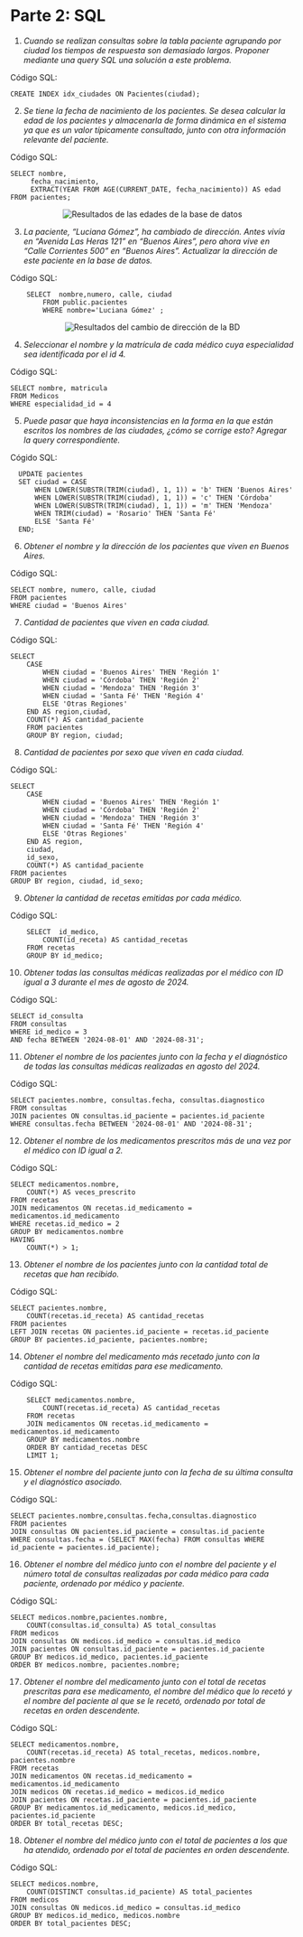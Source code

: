  # **Parte 2: SQL**

 1) *Cuando se realizan consultas sobre la tabla paciente agrupando por ciudad los tiempos de respuesta son demasiado largos. Proponer mediante una query SQL una
solución a este problema.*

Código SQL:

    CREATE INDEX idx_ciudades ON Pacientes(ciudad);

 2) *Se tiene la fecha de nacimiento de los pacientes. Se desea calcular la edad de los
pacientes y almacenarla de forma dinámica en el sistema ya que es un valor
típicamente consultado, junto con otra información relevante del paciente.*

Código SQL:
  
    SELECT nombre, 
         fecha_nacimiento, 
         EXTRACT(YEAR FROM AGE(CURRENT_DATE, fecha_nacimiento)) AS edad
    FROM pacientes;
<p align="center">
   <img src="imágenes/Edades.png" alt="Resultados de las edades de la base de datos">
  </p>

3) *La paciente, “Luciana Gómez”, ha cambiado de dirección. Antes vivía en “Avenida
Las Heras 121” en “Buenos Aires”, pero ahora vive en “Calle Corrientes 500” en
“Buenos Aires”. Actualizar la dirección de este paciente en la base de datos.*

Código SQL:

        SELECT  nombre,numero, calle, ciudad
        	FROM public.pacientes
        	WHERE nombre='Luciana Gómez' ;

<p align="center">
   <img src="imágenes/cambio de calle.png" alt="Resultados del cambio de dirección de la BD">
  </p>
  
4) *Seleccionar el nombre y la matrícula de cada médico cuya especialidad sea
identificada por el id 4.*

Código SQL: 

    SELECT nombre, matricula
    FROM Medicos
    WHERE especialidad_id = 4

5) *Puede pasar que haya inconsistencias en la forma en la que están escritos los
nombres de las ciudades, ¿cómo se corrige esto? Agregar la query correspondiente.* 

Cógido SQL: 

      UPDATE pacientes
      SET ciudad = CASE
          WHEN LOWER(SUBSTR(TRIM(ciudad), 1, 1)) = 'b' THEN 'Buenos Aires'
          WHEN LOWER(SUBSTR(TRIM(ciudad), 1, 1)) = 'c' THEN 'Córdoba'
          WHEN LOWER(SUBSTR(TRIM(ciudad), 1, 1)) = 'm' THEN 'Mendoza'
          WHEN TRIM(ciudad) = 'Rosario' THEN 'Santa Fé'
          ELSE 'Santa Fé'
      END;

6) *Obtener el nombre y la dirección de los pacientes que viven en Buenos Aires.*

Código SQL:

    SELECT nombre, numero, calle, ciudad
    FROM pacientes
    WHERE ciudad = 'Buenos Aires'

7) *Cantidad de pacientes que viven en cada ciudad.*

Código SQL:

    SELECT 
        CASE
            WHEN ciudad = 'Buenos Aires' THEN 'Región 1'
            WHEN ciudad = 'Córdoba' THEN 'Región 2'
            WHEN ciudad = 'Mendoza' THEN 'Región 3'
            WHEN ciudad = 'Santa Fé' THEN 'Región 4'
            ELSE 'Otras Regiones'
        END AS region,ciudad,
        COUNT(*) AS cantidad_paciente
        FROM pacientes
        GROUP BY region, ciudad;

8) *Cantidad de pacientes por sexo que viven en cada ciudad.* 

Código SQL:

    SELECT 
        CASE
            WHEN ciudad = 'Buenos Aires' THEN 'Región 1'
            WHEN ciudad = 'Córdoba' THEN 'Región 2'
            WHEN ciudad = 'Mendoza' THEN 'Región 3'
            WHEN ciudad = 'Santa Fé' THEN 'Región 4'
            ELSE 'Otras Regiones'
        END AS region,
        ciudad,
        id_sexo,
        COUNT(*) AS cantidad_paciente
    FROM pacientes
    GROUP BY region, ciudad, id_sexo;

9) *Obtener la cantidad de recetas emitidas por cada médico.*

Código SQL: 

        SELECT  id_medico,
            COUNT(id_receta) AS cantidad_recetas
        FROM recetas
        GROUP BY id_medico;
10) *Obtener todas las consultas médicas realizadas por el médico con ID igual a 3
durante el mes de agosto de 2024.*

Código SQL:

    SELECT id_consulta
    FROM consultas
    WHERE id_medico = 3
    AND fecha BETWEEN '2024-08-01' AND '2024-08-31';

11) *Obtener el nombre de los pacientes junto con la fecha y el diagnóstico de todas las
consultas médicas realizadas en agosto del 2024.*

Código SQL: 

    SELECT pacientes.nombre, consultas.fecha, consultas.diagnostico
    FROM consultas
    JOIN pacientes ON consultas.id_paciente = pacientes.id_paciente
    WHERE consultas.fecha BETWEEN '2024-08-01' AND '2024-08-31';

12) *Obtener el nombre de los medicamentos prescritos más de una vez por el médico
con ID igual a 2.* 

Código SQL:

    SELECT medicamentos.nombre,
        COUNT(*) AS veces_prescrito
    FROM recetas 
    JOIN medicamentos ON recetas.id_medicamento = medicamentos.id_medicamento
    WHERE recetas.id_medico = 2
    GROUP BY medicamentos.nombre
    HAVING 
        COUNT(*) > 1;

  13)  *Obtener el nombre de los pacientes junto con la cantidad total de recetas que han
recibido.*

Código SQL:

    SELECT pacientes.nombre,
        COUNT(recetas.id_receta) AS cantidad_recetas
    FROM pacientes
    LEFT JOIN recetas ON pacientes.id_paciente = recetas.id_paciente
    GROUP BY pacientes.id_paciente, pacientes.nombre;

14) *Obtener el nombre del medicamento más recetado junto con la cantidad de recetas
emitidas para ese medicamento.*

Código SQL:

        SELECT medicamentos.nombre,
            COUNT(recetas.id_receta) AS cantidad_recetas
        FROM recetas 
        JOIN medicamentos ON recetas.id_medicamento = medicamentos.id_medicamento
        GROUP BY medicamentos.nombre
        ORDER BY cantidad_recetas DESC
        LIMIT 1;

15) *Obtener el nombre del paciente junto con la fecha de su última consulta y el
diagnóstico asociado.*

Código SQL:

    SELECT pacientes.nombre,consultas.fecha,consultas.diagnostico
    FROM pacientes
    JOIN consultas ON pacientes.id_paciente = consultas.id_paciente
    WHERE consultas.fecha = (SELECT MAX(fecha) FROM consultas WHERE id_paciente = pacientes.id_paciente);

  

16) *Obtener el nombre del médico junto con el nombre del paciente y el número total de
consultas realizadas por cada médico para cada paciente, ordenado por médico y
paciente.*

Código SQL: 
    
    SELECT medicos.nombre,pacientes.nombre,
        COUNT(consultas.id_consulta) AS total_consultas
    FROM medicos
    JOIN consultas ON medicos.id_medico = consultas.id_medico
    JOIN pacientes ON consultas.id_paciente = pacientes.id_paciente
    GROUP BY medicos.id_medico, pacientes.id_paciente
    ORDER BY medicos.nombre, pacientes.nombre;

17) *Obtener el nombre del medicamento junto con el total de recetas prescritas para ese
medicamento, el nombre del médico que lo recetó y el nombre del paciente al que se
le recetó, ordenado por total de recetas en orden descendente.*

Código SQL: 

    SELECT medicamentos.nombre,
        COUNT(recetas.id_receta) AS total_recetas, medicos.nombre, pacientes.nombre
    FROM recetas 
    JOIN medicamentos ON recetas.id_medicamento = medicamentos.id_medicamento
    JOIN medicos ON recetas.id_medico = medicos.id_medico
    JOIN pacientes ON recetas.id_paciente = pacientes.id_paciente
    GROUP BY medicamentos.id_medicamento, medicos.id_medico, pacientes.id_paciente
    ORDER BY total_recetas DESC;


18) *Obtener el nombre del médico junto con el total de pacientes a los que ha atendido,
ordenado por el total de pacientes en orden descendente.*

Código SQL:

    SELECT medicos.nombre,
        COUNT(DISTINCT consultas.id_paciente) AS total_pacientes
    FROM medicos
    JOIN consultas ON medicos.id_medico = consultas.id_medico
    GROUP BY medicos.id_medico, medicos.nombre
    ORDER BY total_pacientes DESC;







  






